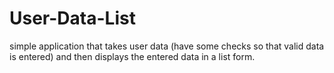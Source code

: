# User-Data-List
simple application that takes user data (have some checks so that valid data is entered) and then displays the entered data in a list form.
